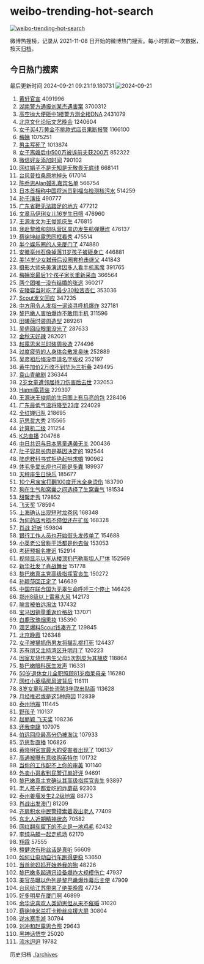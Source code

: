 # weibo-trending-hot-search

[![weibo-trending-hot-search](https://github.com/ameizi/weibo-trending-hot-search/actions/workflows/ci.yml/badge.svg)](https://github.com/ameizi/weibo-trending-hot-search/actions/workflows/ci.yml)

微博热搜榜，记录从 2021-11-08 日开始的微博热门搜索。每小时抓取一次数据，按天[归档](./archives)。

## 今日热门搜索

<!-- BEGIN --> 
最后更新时间 2024-09-21 09:21:19.180731 
![2024-09-21](https://imgs-storage.s3.us-east-005.backblazeb2.com/20240921/2024-09-21.png?versionId=4_z8fbbed132d73df8689c40f13_f1158d97ac38e2201_d20240921_m012119_c005_v0501004_t0000_u01726881679119) 
1. [黄轩官宣](https://s.weibo.com/weibo?q=%E9%BB%84%E8%BD%A9%E5%AE%98%E5%AE%A3&t=31&band_rank=1&Refer=top) 4091996
1. [湖南警方通报刘某杰遇害案](https://s.weibo.com/weibo?q=%23%E6%B9%96%E5%8D%97%E8%AD%A6%E6%96%B9%E9%80%9A%E6%8A%A5%E5%88%98%E6%9F%90%E6%9D%B0%E9%81%87%E5%AE%B3%E6%A1%88%23&t=31&band_rank=2&Refer=top) 3700312
1. [高空抛大便砸中1楼警方测全楼DNA](https://s.weibo.com/weibo?q=%23%E9%AB%98%E7%A9%BA%E6%8A%9B%E5%A4%A7%E4%BE%BF%E7%A0%B8%E4%B8%AD1%E6%A5%BC%E8%AD%A6%E6%96%B9%E6%B5%8B%E5%85%A8%E6%A5%BCDNA%23&t=31&band_rank=1&Refer=top) 2431079
1. [北京文化论坛文艺晚会](https://s.weibo.com/weibo?q=%23%E5%8C%97%E4%BA%AC%E6%96%87%E5%8C%96%E8%AE%BA%E5%9D%9B%E6%96%87%E8%89%BA%E6%99%9A%E4%BC%9A%23&t=31&band_rank=3&Refer=top) 1240604
1. [女子买4万黄金不挑款式店员果断报警](https://s.weibo.com/weibo?q=%23%E5%A5%B3%E5%AD%90%E4%B9%B04%E4%B8%87%E9%BB%84%E9%87%91%E4%B8%8D%E6%8C%91%E6%AC%BE%E5%BC%8F%E5%BA%97%E5%91%98%E6%9E%9C%E6%96%AD%E6%8A%A5%E8%AD%A6%23&t=31&band_rank=2&Refer=top) 1166100
1. [梅姨](https://s.weibo.com/weibo?q=%E6%A2%85%E5%A7%A8&t=31&band_rank=4&Refer=top) 1075251
1. [男主写死了](https://s.weibo.com/weibo?q=%E7%94%B7%E4%B8%BB%E5%86%99%E6%AD%BB%E4%BA%86&t=31&band_rank=5&Refer=top) 1013874
1. [女子离婚后中500万被诉前夫获200万](https://s.weibo.com/weibo?q=%23%E5%A5%B3%E5%AD%90%E7%A6%BB%E5%A9%9A%E5%90%8E%E4%B8%AD500%E4%B8%87%E8%A2%AB%E8%AF%89%E5%89%8D%E5%A4%AB%E8%8E%B7200%E4%B8%87%23&t=31&band_rank=6&Refer=top) 852322
1. [微信好友添加时间](https://s.weibo.com/weibo?q=%23%E5%BE%AE%E4%BF%A1%E5%A5%BD%E5%8F%8B%E6%B7%BB%E5%8A%A0%E6%97%B6%E9%97%B4%23&t=31&band_rank=7&Refer=top) 790102
1. [网红娟子不是无知是无敬畏无底线](https://s.weibo.com/weibo?q=%23%E7%BD%91%E7%BA%A2%E5%A8%9F%E5%AD%90%E4%B8%8D%E6%98%AF%E6%97%A0%E7%9F%A5%E6%98%AF%E6%97%A0%E6%95%AC%E7%95%8F%E6%97%A0%E5%BA%95%E7%BA%BF%23&t=31&band_rank=2&Refer=top) 668141
1. [台风普拉桑原地掉头](https://s.weibo.com/weibo?q=%23%E5%8F%B0%E9%A3%8E%E6%99%AE%E6%8B%89%E6%A1%91%E5%8E%9F%E5%9C%B0%E6%8E%89%E5%A4%B4%23&t=31&band_rank=5&Refer=top) 617014
1. [陈乔恩Alan婚礼嘉宾名单](https://s.weibo.com/weibo?q=%23%E9%99%88%E4%B9%94%E6%81%A9Alan%E5%A9%9A%E7%A4%BC%E5%98%89%E5%AE%BE%E5%90%8D%E5%8D%95%23&t=31&band_rank=8&Refer=top) 566754
1. [日本首相称中国将派员到福岛检测核污水](https://s.weibo.com/weibo?q=%23%E6%97%A5%E6%9C%AC%E9%A6%96%E7%9B%B8%E7%A7%B0%E4%B8%AD%E5%9B%BD%E5%B0%86%E6%B4%BE%E5%91%98%E5%88%B0%E7%A6%8F%E5%B2%9B%E6%A3%80%E6%B5%8B%E6%A0%B8%E6%B1%A1%E6%B0%B4%23&t=31&band_rank=9&Refer=top) 514259
1. [孙千演技](https://s.weibo.com/weibo?q=%E5%AD%99%E5%8D%83%E6%BC%94%E6%8A%80&t=31&band_rank=10&Refer=top) 490777
1. [广东省鞋无法踏足的地方](https://s.weibo.com/weibo?q=%23%E5%B9%BF%E4%B8%9C%E7%9C%81%E9%9E%8B%E6%97%A0%E6%B3%95%E8%B8%8F%E8%B6%B3%E7%9A%84%E5%9C%B0%E6%96%B9%23&t=31&band_rank=6&Refer=top) 477212
1. [文章马伊琍女儿16岁生日照](https://s.weibo.com/weibo?q=%23%E6%96%87%E7%AB%A0%E9%A9%AC%E4%BC%8A%E7%90%8D%E5%A5%B3%E5%84%BF16%E5%B2%81%E7%94%9F%E6%97%A5%E7%85%A7%23&t=31&band_rank=7&Refer=top) 476960
1. [王源发文为王俊凯庆生](https://s.weibo.com/weibo?q=%23%E7%8E%8B%E6%BA%90%E5%8F%91%E6%96%87%E4%B8%BA%E7%8E%8B%E4%BF%8A%E5%87%AF%E5%BA%86%E7%94%9F%23&t=31&band_rank=13&Refer=top) 476815
1. [我赴黎维和部队营区周边发生航弹爆炸](https://s.weibo.com/weibo?q=%23%E6%88%91%E8%B5%B4%E9%BB%8E%E7%BB%B4%E5%92%8C%E9%83%A8%E9%98%9F%E8%90%A5%E5%8C%BA%E5%91%A8%E8%BE%B9%E5%8F%91%E7%94%9F%E8%88%AA%E5%BC%B9%E7%88%86%E7%82%B8%23&t=31&band_rank=27&Refer=top) 476137
1. [蔡徐坤赵露思同框看秀](https://s.weibo.com/weibo?q=%23%E8%94%A1%E5%BE%90%E5%9D%A4%E8%B5%B5%E9%9C%B2%E6%80%9D%E5%90%8C%E6%A1%86%E7%9C%8B%E7%A7%80%23&t=31&band_rank=12&Refer=top) 475514
1. [半个娱乐圈的人来厦门了](https://s.weibo.com/weibo?q=%23%E5%8D%8A%E4%B8%AA%E5%A8%B1%E4%B9%90%E5%9C%88%E7%9A%84%E4%BA%BA%E6%9D%A5%E5%8E%A6%E9%97%A8%E4%BA%86%23&t=31&band_rank=14&Refer=top) 474880
1. [安徽亳州石像掉落11岁孩子被砸身亡](https://s.weibo.com/weibo?q=%23%E5%AE%89%E5%BE%BD%E4%BA%B3%E5%B7%9E%E7%9F%B3%E5%83%8F%E6%8E%89%E8%90%BD11%E5%B2%81%E5%AD%A9%E5%AD%90%E8%A2%AB%E7%A0%B8%E8%BA%AB%E4%BA%A1%23&t=31&band_rank=11&Refer=top) 446881
1. [美14岁少女弑母后设圈套枪击继父](https://s.weibo.com/weibo?q=%23%E7%BE%8E14%E5%B2%81%E5%B0%91%E5%A5%B3%E5%BC%91%E6%AF%8D%E5%90%8E%E8%AE%BE%E5%9C%88%E5%A5%97%E6%9E%AA%E5%87%BB%E7%BB%A7%E7%88%B6%23&t=31&band_rank=12&Refer=top) 441843
1. [摄影大师央美演讲因多人看手机离席](https://s.weibo.com/weibo?q=%23%E6%91%84%E5%BD%B1%E5%A4%A7%E5%B8%88%E5%A4%AE%E7%BE%8E%E6%BC%94%E8%AE%B2%E5%9B%A0%E5%A4%9A%E4%BA%BA%E7%9C%8B%E6%89%8B%E6%9C%BA%E7%A6%BB%E5%B8%AD%23&t=31&band_rank=20&Refer=top) 391765
1. [梅姨案最后1个孩子家长重新采血](https://s.weibo.com/weibo?q=%23%E6%A2%85%E5%A7%A8%E6%A1%88%E6%9C%80%E5%90%8E1%E4%B8%AA%E5%AD%A9%E5%AD%90%E5%AE%B6%E9%95%BF%E9%87%8D%E6%96%B0%E9%87%87%E8%A1%80%23&t=31&band_rank=13&Refer=top) 366564
1. [两个团唯一没有结婚的张远](https://s.weibo.com/weibo?q=%23%E4%B8%A4%E4%B8%AA%E5%9B%A2%E5%94%AF%E4%B8%80%E6%B2%A1%E6%9C%89%E7%BB%93%E5%A9%9A%E7%9A%84%E5%BC%A0%E8%BF%9C%23&t=31&band_rank=16&Refer=top) 360217
1. [安陵容当时吃了最少30粒苦杏仁](https://s.weibo.com/weibo?q=%E5%AE%89%E9%99%B5%E5%AE%B9%E5%BD%93%E6%97%B6%E5%90%83%E4%BA%86%E6%9C%80%E5%B0%9130%E7%B2%92%E8%8B%A6%E6%9D%8F%E4%BB%81&t=31&band_rank=14&Refer=top) 353036
1. [Scout发文回应](https://s.weibo.com/weibo?q=%23Scout%E5%8F%91%E6%96%87%E5%9B%9E%E5%BA%94%23&t=31&band_rank=15&Refer=top) 347235
1. [中方用令人发指一词谈寻呼机爆炸](https://s.weibo.com/weibo?q=%23%E4%B8%AD%E6%96%B9%E7%94%A8%E4%BB%A4%E4%BA%BA%E5%8F%91%E6%8C%87%E4%B8%80%E8%AF%8D%E8%B0%88%E5%AF%BB%E5%91%BC%E6%9C%BA%E7%88%86%E7%82%B8%23&t=31&band_rank=17&Refer=top) 327181
1. [黎巴嫩人害怕爆炸不敢用手机](https://s.weibo.com/weibo?q=%23%E9%BB%8E%E5%B7%B4%E5%AB%A9%E4%BA%BA%E5%AE%B3%E6%80%95%E7%88%86%E7%82%B8%E4%B8%8D%E6%95%A2%E7%94%A8%E6%89%8B%E6%9C%BA%23&t=31&band_rank=16&Refer=top) 311596
1. [田曦薇时装周造型](https://s.weibo.com/weibo?q=%E7%94%B0%E6%9B%A6%E8%96%87%E6%97%B6%E8%A3%85%E5%91%A8%E9%80%A0%E5%9E%8B&t=31&band_rank=17&Refer=top) 289261
1. [吴倩回应眼里没光了](https://s.weibo.com/weibo?q=%23%E5%90%B4%E5%80%A9%E5%9B%9E%E5%BA%94%E7%9C%BC%E9%87%8C%E6%B2%A1%E5%85%89%E4%BA%86%23&t=31&band_rank=18&Refer=top) 287633
1. [金秋天好辣](https://s.weibo.com/weibo?q=%E9%87%91%E7%A7%8B%E5%A4%A9%E5%A5%BD%E8%BE%A3&t=31&band_rank=19&Refer=top) 282021
1. [赵露思米兰时装周妆造](https://s.weibo.com/weibo?q=%23%E8%B5%B5%E9%9C%B2%E6%80%9D%E7%B1%B3%E5%85%B0%E6%97%B6%E8%A3%85%E5%91%A8%E5%A6%86%E9%80%A0%23&t=31&band_rank=19&Refer=top) 274496
1. [过度疲劳的人身体会散发臭味](https://s.weibo.com/weibo?q=%23%E8%BF%87%E5%BA%A6%E7%96%B2%E5%8A%B3%E7%9A%84%E4%BA%BA%E8%BA%AB%E4%BD%93%E4%BC%9A%E6%95%A3%E5%8F%91%E8%87%AD%E5%91%B3%23&t=31&band_rank=21&Refer=top) 252889
1. [吴彦祖后悔没申请名字版权](https://s.weibo.com/weibo?q=%E5%90%B4%E5%BD%A6%E7%A5%96%E5%90%8E%E6%82%94%E6%B2%A1%E7%94%B3%E8%AF%B7%E5%90%8D%E5%AD%97%E7%89%88%E6%9D%83&t=31&band_rank=8&Refer=top) 252197
1. [黄牛加价2万收不到华为三折叠](https://s.weibo.com/weibo?q=%23%E9%BB%84%E7%89%9B%E5%8A%A0%E4%BB%B72%E4%B8%87%E6%94%B6%E4%B8%8D%E5%88%B0%E5%8D%8E%E4%B8%BA%E4%B8%89%E6%8A%98%E5%8F%A0%23&t=31&band_rank=22&Refer=top) 249495
1. [袁山青编剧](https://s.weibo.com/weibo?q=%E8%A2%81%E5%B1%B1%E9%9D%92%E7%BC%96%E5%89%A7&t=31&band_rank=23&Refer=top) 236344
1. [2岁女童遭邻居持刀伤害后去世](https://s.weibo.com/weibo?q=%232%E5%B2%81%E5%A5%B3%E7%AB%A5%E9%81%AD%E9%82%BB%E5%B1%85%E6%8C%81%E5%88%80%E4%BC%A4%E5%AE%B3%E5%90%8E%E5%8E%BB%E4%B8%96%23&t=31&band_rank=20&Refer=top) 232053
1. [Hanni露背装](https://s.weibo.com/weibo?q=%23Hanni%E9%9C%B2%E8%83%8C%E8%A3%85%23&t=31&band_rank=21&Refer=top) 229397
1. [王源送王俊凯的生日图上有马亮的包](https://s.weibo.com/weibo?q=%23%E7%8E%8B%E6%BA%90%E9%80%81%E7%8E%8B%E4%BF%8A%E5%87%AF%E7%9A%84%E7%94%9F%E6%97%A5%E5%9B%BE%E4%B8%8A%E6%9C%89%E9%A9%AC%E4%BA%AE%E7%9A%84%E5%8C%85%23&t=31&band_rank=24&Refer=top) 228406
1. [广东最低气温将降至23度](https://s.weibo.com/weibo?q=%23%E5%B9%BF%E4%B8%9C%E6%9C%80%E4%BD%8E%E6%B0%94%E6%B8%A9%E5%B0%86%E9%99%8D%E8%87%B323%E5%BA%A6%23&t=31&band_rank=26&Refer=top) 224029
1. [全红婵归队](https://s.weibo.com/weibo?q=%23%E5%85%A8%E7%BA%A2%E5%A9%B5%E5%BD%92%E9%98%9F%23&t=31&band_rank=22&Refer=top) 218695
1. [范思哲大秀](https://s.weibo.com/weibo?q=%E8%8C%83%E6%80%9D%E5%93%B2%E5%A4%A7%E7%A7%80&t=31&band_rank=36&Refer=top) 215565
1. [计算机二级](https://s.weibo.com/weibo?q=%E8%AE%A1%E7%AE%97%E6%9C%BA%E4%BA%8C%E7%BA%A7&t=31&band_rank=25&Refer=top) 211254
1. [K总直播](https://s.weibo.com/weibo?q=K%E6%80%BB%E7%9B%B4%E6%92%AD&t=31&band_rank=27&Refer=top) 204768
1. [中日共识与日本男童遇袭无关](https://s.weibo.com/weibo?q=%23%E4%B8%AD%E6%97%A5%E5%85%B1%E8%AF%86%E4%B8%8E%E6%97%A5%E6%9C%AC%E7%94%B7%E7%AB%A5%E9%81%87%E8%A2%AD%E6%97%A0%E5%85%B3%23&t=31&band_rank=23&Refer=top) 200436
1. [肚子容易长肉是基因决定的](https://s.weibo.com/weibo?q=%23%E8%82%9A%E5%AD%90%E5%AE%B9%E6%98%93%E9%95%BF%E8%82%89%E6%98%AF%E5%9F%BA%E5%9B%A0%E5%86%B3%E5%AE%9A%E7%9A%84%23&t=31&band_rank=29&Refer=top) 192544
1. [陆虎教科书式拒绝起哄求婚](https://s.weibo.com/weibo?q=%E9%99%86%E8%99%8E%E6%95%99%E7%A7%91%E4%B9%A6%E5%BC%8F%E6%8B%92%E7%BB%9D%E8%B5%B7%E5%93%84%E6%B1%82%E5%A9%9A&t=31&band_rank=30&Refer=top) 190962
1. [体毛多爱长痘也可能是多囊](https://s.weibo.com/weibo?q=%23%E4%BD%93%E6%AF%9B%E5%A4%9A%E7%88%B1%E9%95%BF%E7%97%98%E4%B9%9F%E5%8F%AF%E8%83%BD%E6%98%AF%E5%A4%9A%E5%9B%8A%23&t=31&band_rank=31&Refer=top) 189937
1. [天秤座生日快乐](https://s.weibo.com/weibo?q=%23%E5%A4%A9%E7%A7%A4%E5%BA%A7%E7%94%9F%E6%97%A5%E5%BF%AB%E4%B9%90%23&t=31&band_rank=24&Refer=top) 185677
1. [10个月宝宝打翻100度开水全身烫伤](https://s.weibo.com/weibo?q=%2310%E4%B8%AA%E6%9C%88%E5%AE%9D%E5%AE%9D%E6%89%93%E7%BF%BB100%E5%BA%A6%E5%BC%80%E6%B0%B4%E5%85%A8%E8%BA%AB%E7%83%AB%E4%BC%A4%23&t=31&band_rank=32&Refer=top) 183790
1. [狗在生气和窝囊之间选择了生窝囊气](https://s.weibo.com/weibo?q=%E7%8B%97%E5%9C%A8%E7%94%9F%E6%B0%94%E5%92%8C%E7%AA%9D%E5%9B%8A%E4%B9%8B%E9%97%B4%E9%80%89%E6%8B%A9%E4%BA%86%E7%94%9F%E7%AA%9D%E5%9B%8A%E6%B0%94&t=31&band_rank=33&Refer=top) 181534
1. [甜馨走秀](https://s.weibo.com/weibo?q=%E7%94%9C%E9%A6%A8%E8%B5%B0%E7%A7%80&t=31&band_rank=25&Refer=top) 179852
1. [飞天奖](https://s.weibo.com/weibo?q=%E9%A3%9E%E5%A4%A9%E5%A5%96&t=31&band_rank=34&Refer=top) 178594
1. [上海确认出现短时龙卷风](https://s.weibo.com/weibo?q=%23%E4%B8%8A%E6%B5%B7%E7%A1%AE%E8%AE%A4%E5%87%BA%E7%8E%B0%E7%9F%AD%E6%97%B6%E9%BE%99%E5%8D%B7%E9%A3%8E%23&t=31&band_rank=28&Refer=top) 168348
1. [为何药店亏损不停但还在扩张](https://s.weibo.com/weibo?q=%23%E4%B8%BA%E4%BD%95%E8%8D%AF%E5%BA%97%E4%BA%8F%E6%8D%9F%E4%B8%8D%E5%81%9C%E4%BD%86%E8%BF%98%E5%9C%A8%E6%89%A9%E5%BC%A0%23&t=31&band_rank=29&Refer=top) 168328
1. [肖战 好听](https://s.weibo.com/weibo?q=%E8%82%96%E6%88%98%20%E5%A5%BD%E5%90%AC&t=31&band_rank=30&Refer=top) 159804
1. [银行工作人员也开始街头发传单了](https://s.weibo.com/weibo?q=%23%E9%93%B6%E8%A1%8C%E5%B7%A5%E4%BD%9C%E4%BA%BA%E5%91%98%E4%B9%9F%E5%BC%80%E5%A7%8B%E8%A1%97%E5%A4%B4%E5%8F%91%E4%BC%A0%E5%8D%95%E4%BA%86%23&t=31&band_rank=31&Refer=top) 154688
1. [小英老公曾称干活都是他去做](https://s.weibo.com/weibo?q=%23%E5%B0%8F%E8%8B%B1%E8%80%81%E5%85%AC%E6%9B%BE%E7%A7%B0%E5%B9%B2%E6%B4%BB%E9%83%BD%E6%98%AF%E4%BB%96%E5%8E%BB%E5%81%9A%23&t=31&band_rank=32&Refer=top) 153053
1. [考研预报名推迟](https://s.weibo.com/weibo?q=%E8%80%83%E7%A0%94%E9%A2%84%E6%8A%A5%E5%90%8D%E6%8E%A8%E8%BF%9F&t=31&band_rank=33&Refer=top) 152914
1. [视频显示以军从楼顶扔巴勒斯坦人尸体](https://s.weibo.com/weibo?q=%23%E8%A7%86%E9%A2%91%E6%98%BE%E7%A4%BA%E4%BB%A5%E5%86%9B%E4%BB%8E%E6%A5%BC%E9%A1%B6%E6%89%94%E5%B7%B4%E5%8B%92%E6%96%AF%E5%9D%A6%E4%BA%BA%E5%B0%B8%E4%BD%93%23&t=31&band_rank=50&Refer=top) 152569
1. [新华社发了肖战舞台](https://s.weibo.com/weibo?q=%23%E6%96%B0%E5%8D%8E%E7%A4%BE%E5%8F%91%E4%BA%86%E8%82%96%E6%88%98%E8%88%9E%E5%8F%B0%23&t=31&band_rank=34&Refer=top) 151778
1. [黎巴嫩真主党高级指挥官丧生](https://s.weibo.com/weibo?q=%23%E9%BB%8E%E5%B7%B4%E5%AB%A9%E7%9C%9F%E4%B8%BB%E5%85%9A%E9%AB%98%E7%BA%A7%E6%8C%87%E6%8C%A5%E5%AE%98%E4%B8%A7%E7%94%9F%23&t=31&band_rank=37&Refer=top) 150272
1. [孙颖莎回正定了](https://s.weibo.com/weibo?q=%E5%AD%99%E9%A2%96%E8%8E%8E%E5%9B%9E%E6%AD%A3%E5%AE%9A%E4%BA%86&t=31&band_rank=38&Refer=top) 146639
1. [中国在联合国为无辜生命呼吁三个停止](https://s.weibo.com/weibo?q=%23%E4%B8%AD%E5%9B%BD%E5%9C%A8%E8%81%94%E5%90%88%E5%9B%BD%E4%B8%BA%E6%97%A0%E8%BE%9C%E7%94%9F%E5%91%BD%E5%91%BC%E5%90%81%E4%B8%89%E4%B8%AA%E5%81%9C%E6%AD%A2%23&t=31&band_rank=39&Refer=top) 146426
1. [郑州8级以上雷暴大风](https://s.weibo.com/weibo?q=%23%E9%83%91%E5%B7%9E8%E7%BA%A7%E4%BB%A5%E4%B8%8A%E9%9B%B7%E6%9A%B4%E5%A4%A7%E9%A3%8E%23&t=31&band_rank=35&Refer=top) 142173
1. [喻言被伯远淘汰](https://s.weibo.com/weibo?q=%23%E5%96%BB%E8%A8%80%E8%A2%AB%E4%BC%AF%E8%BF%9C%E6%B7%98%E6%B1%B0%23&t=31&band_rank=37&Refer=top) 137432
1. [宝马因销量重返价格战](https://s.weibo.com/weibo?q=%23%E5%AE%9D%E9%A9%AC%E5%9B%A0%E9%94%80%E9%87%8F%E9%87%8D%E8%BF%94%E4%BB%B7%E6%A0%BC%E6%88%98%23&t=31&band_rank=38&Refer=top) 137071
1. [白鹿玫瑰烟熏妆](https://s.weibo.com/weibo?q=%23%E7%99%BD%E9%B9%BF%E7%8E%AB%E7%91%B0%E7%83%9F%E7%86%8F%E5%A6%86%23&t=31&band_rank=39&Refer=top) 135390
1. [涵艺爆料Scout钱凑齐了](https://s.weibo.com/weibo?q=%23%E6%B6%B5%E8%89%BA%E7%88%86%E6%96%99Scout%E9%92%B1%E5%87%91%E9%BD%90%E4%BA%86%23&t=31&band_rank=40&Refer=top) 129845
1. [北京晚霞](https://s.weibo.com/weibo?q=%E5%8C%97%E4%BA%AC%E6%99%9A%E9%9C%9E&t=31&band_rank=41&Refer=top) 126348
1. [女子被猫抓伤男友将猫乱棍打死](https://s.weibo.com/weibo?q=%23%E5%A5%B3%E5%AD%90%E8%A2%AB%E7%8C%AB%E6%8A%93%E4%BC%A4%E7%94%B7%E5%8F%8B%E5%B0%86%E7%8C%AB%E4%B9%B1%E6%A3%8D%E6%89%93%E6%AD%BB%23&t=31&band_rank=50&Refer=top) 124437
1. [苏有朋又主持湾区升明月了](https://s.weibo.com/weibo?q=%23%E8%8B%8F%E6%9C%89%E6%9C%8B%E5%8F%88%E4%B8%BB%E6%8C%81%E6%B9%BE%E5%8C%BA%E5%8D%87%E6%98%8E%E6%9C%88%E4%BA%86%23&t=31&band_rank=42&Refer=top) 120223
1. [因室友烧伤男生父母5次割皮为其植皮](https://s.weibo.com/weibo?q=%23%E5%9B%A0%E5%AE%A4%E5%8F%8B%E7%83%A7%E4%BC%A4%E7%94%B7%E7%94%9F%E7%88%B6%E6%AF%8D5%E6%AC%A1%E5%89%B2%E7%9A%AE%E4%B8%BA%E5%85%B6%E6%A4%8D%E7%9A%AE%23&t=31&band_rank=43&Refer=top) 118864
1. [黎巴嫩眼科医生发声](https://s.weibo.com/weibo?q=%23%E9%BB%8E%E5%B7%B4%E5%AB%A9%E7%9C%BC%E7%A7%91%E5%8C%BB%E7%94%9F%E5%8F%91%E5%A3%B0%23&t=31&band_rank=7&Refer=top) 116331
1. [50岁退休女儿全职照顾81岁痴呆母亲](https://s.weibo.com/weibo?q=%2350%E5%B2%81%E9%80%80%E4%BC%91%E5%A5%B3%E5%84%BF%E5%85%A8%E8%81%8C%E7%85%A7%E9%A1%BE81%E5%B2%81%E7%97%B4%E5%91%86%E6%AF%8D%E4%BA%B2%23&t=31&band_rank=44&Refer=top) 116280
1. [网红小英塌房风波背后](https://s.weibo.com/weibo?q=%23%E7%BD%91%E7%BA%A2%E5%B0%8F%E8%8B%B1%E5%A1%8C%E6%88%BF%E9%A3%8E%E6%B3%A2%E8%83%8C%E5%90%8E%23&t=31&band_rank=32&Refer=top) 116111
1. [8岁女童私密处流脓3年取出贴画](https://s.weibo.com/weibo?q=%238%E5%B2%81%E5%A5%B3%E7%AB%A5%E7%A7%81%E5%AF%86%E5%A4%84%E6%B5%81%E8%84%933%E5%B9%B4%E5%8F%96%E5%87%BA%E8%B4%B4%E7%94%BB%23&t=31&band_rank=22&Refer=top) 113628
1. [月经推迟或是这5种原因](https://s.weibo.com/weibo?q=%23%E6%9C%88%E7%BB%8F%E6%8E%A8%E8%BF%9F%E6%88%96%E6%98%AF%E8%BF%995%E7%A7%8D%E5%8E%9F%E5%9B%A0%23&t=31&band_rank=23&Refer=top) 112839
1. [泰州地震](https://s.weibo.com/weibo?q=%E6%B3%B0%E5%B7%9E%E5%9C%B0%E9%9C%87&t=31&band_rank=45&Refer=top) 111445
1. [野孩子](https://s.weibo.com/weibo?q=%E9%87%8E%E5%AD%A9%E5%AD%90&t=31&band_rank=46&Refer=top) 110137
1. [赵丽颖 飞天奖](https://s.weibo.com/weibo?q=%E8%B5%B5%E4%B8%BD%E9%A2%96%20%E9%A3%9E%E5%A4%A9%E5%A5%96&t=31&band_rank=47&Refer=top) 108236
1. [还我李肆](https://s.weibo.com/weibo?q=%23%E8%BF%98%E6%88%91%E6%9D%8E%E8%82%86%23&t=31&band_rank=48&Refer=top) 107975
1. [伯远回应最高分仍被淘汰](https://s.weibo.com/weibo?q=%23%E4%BC%AF%E8%BF%9C%E5%9B%9E%E5%BA%94%E6%9C%80%E9%AB%98%E5%88%86%E4%BB%8D%E8%A2%AB%E6%B7%98%E6%B1%B0%23&t=31&band_rank=45&Refer=top) 107933
1. [范思哲直播](https://s.weibo.com/weibo?q=%E8%8C%83%E6%80%9D%E5%93%B2%E7%9B%B4%E6%92%AD&t=31&band_rank=46&Refer=top) 106826
1. [黄晓明官宣最大的受害者出现了](https://s.weibo.com/weibo?q=%E9%BB%84%E6%99%93%E6%98%8E%E5%AE%98%E5%AE%A3%E6%9C%80%E5%A4%A7%E7%9A%84%E5%8F%97%E5%AE%B3%E8%80%85%E5%87%BA%E7%8E%B0%E4%BA%86&t=31&band_rank=49&Refer=top) 106137
1. [高通被曝有意收购英特尔](https://s.weibo.com/weibo?q=%23%E9%AB%98%E9%80%9A%E8%A2%AB%E6%9B%9D%E6%9C%89%E6%84%8F%E6%94%B6%E8%B4%AD%E8%8B%B1%E7%89%B9%E5%B0%94%23&t=31&band_rank=47&Refer=top) 101732
1. [当你的工作配不上你的审美](https://s.weibo.com/weibo?q=%E5%BD%93%E4%BD%A0%E7%9A%84%E5%B7%A5%E4%BD%9C%E9%85%8D%E4%B8%8D%E4%B8%8A%E4%BD%A0%E7%9A%84%E5%AE%A1%E7%BE%8E&t=31&band_rank=48&Refer=top) 101140
1. [外卖小哥收到民警订单好评](https://s.weibo.com/weibo?q=%23%E5%A4%96%E5%8D%96%E5%B0%8F%E5%93%A5%E6%94%B6%E5%88%B0%E6%B0%91%E8%AD%A6%E8%AE%A2%E5%8D%95%E5%A5%BD%E8%AF%84%23&t=31&band_rank=28&Refer=top) 94691
1. [黎巴嫩真主党确认其高级指挥官丧生](https://s.weibo.com/weibo?q=%23%E9%BB%8E%E5%B7%B4%E5%AB%A9%E7%9C%9F%E4%B8%BB%E5%85%9A%E7%A1%AE%E8%AE%A4%E5%85%B6%E9%AB%98%E7%BA%A7%E6%8C%87%E6%8C%A5%E5%AE%98%E4%B8%A7%E7%94%9F%23&t=31&band_rank=49&Refer=top) 93897
1. [老人孩子都爱吃的炸蘑菇](https://s.weibo.com/weibo?q=%E8%80%81%E4%BA%BA%E5%AD%A9%E5%AD%90%E9%83%BD%E7%88%B1%E5%90%83%E7%9A%84%E7%82%B8%E8%98%91%E8%8F%87&t=31&band_rank=50&Refer=top) 92303
1. [泰州姜堰发生2.2级地震](https://s.weibo.com/weibo?q=%23%E6%B3%B0%E5%B7%9E%E5%A7%9C%E5%A0%B0%E5%8F%91%E7%94%9F2.2%E7%BA%A7%E5%9C%B0%E9%9C%87%23&t=31&band_rank=46&Refer=top) 88773
1. [肖战出发澳门](https://s.weibo.com/weibo?q=%23%E8%82%96%E6%88%98%E5%87%BA%E5%8F%91%E6%BE%B3%E9%97%A8%23&t=31&band_rank=42&Refer=top) 81209
1. [齐肩积水中民警摸索着救出老人](https://s.weibo.com/weibo?q=%23%E9%BD%90%E8%82%A9%E7%A7%AF%E6%B0%B4%E4%B8%AD%E6%B0%91%E8%AD%A6%E6%91%B8%E7%B4%A2%E7%9D%80%E6%95%91%E5%87%BA%E8%80%81%E4%BA%BA%23&t=31&band_rank=10&Refer=top) 77409
1. [东北人近期精神状态](https://s.weibo.com/weibo?q=%23%E4%B8%9C%E5%8C%97%E4%BA%BA%E8%BF%91%E6%9C%9F%E7%B2%BE%E7%A5%9E%E7%8A%B6%E6%80%81%23&t=31&band_rank=29&Refer=top) 70582
1. [网红翻车留下的不止是一地鸡毛](https://s.weibo.com/weibo?q=%23%E7%BD%91%E7%BA%A2%E7%BF%BB%E8%BD%A6%E7%95%99%E4%B8%8B%E7%9A%84%E4%B8%8D%E6%AD%A2%E6%98%AF%E4%B8%80%E5%9C%B0%E9%B8%A1%E6%AF%9B%23&t=31&band_rank=46&Refer=top) 62432
1. [李纯马頔一起走机场](https://s.weibo.com/weibo?q=%23%E6%9D%8E%E7%BA%AF%E9%A9%AC%E9%A0%94%E4%B8%80%E8%B5%B7%E8%B5%B0%E6%9C%BA%E5%9C%BA%23&t=31&band_rank=41&Refer=top) 62170
1. [翔霖](https://s.weibo.com/weibo?q=%E7%BF%94%E9%9C%96&t=31&band_rank=49&Refer=top) 57555
1. [檀健次有粉丝话是真听](https://s.weibo.com/weibo?q=%E6%AA%80%E5%81%A5%E6%AC%A1%E6%9C%89%E7%B2%89%E4%B8%9D%E8%AF%9D%E6%98%AF%E7%9C%9F%E5%90%AC&t=31&band_rank=50&Refer=top) 56609
1. [如何让电动自行车跑得更稳](https://s.weibo.com/weibo?q=%23%E5%A6%82%E4%BD%95%E8%AE%A9%E7%94%B5%E5%8A%A8%E8%87%AA%E8%A1%8C%E8%BD%A6%E8%B7%91%E5%BE%97%E6%9B%B4%E7%A8%B3%23&t=31&band_rank=10&Refer=top) 53650
1. [当爸爸妈妈开始养我的狗](https://s.weibo.com/weibo?q=%E5%BD%93%E7%88%B8%E7%88%B8%E5%A6%88%E5%A6%88%E5%BC%80%E5%A7%8B%E5%85%BB%E6%88%91%E7%9A%84%E7%8B%97&t=31&band_rank=22&Refer=top) 48226
1. [黎巴嫩多起通讯设备爆炸大规模伤亡](https://s.weibo.com/weibo?q=%23%E9%BB%8E%E5%B7%B4%E5%AB%A9%E5%A4%9A%E8%B5%B7%E9%80%9A%E8%AE%AF%E8%AE%BE%E5%A4%87%E7%88%86%E7%82%B8%E5%A4%A7%E8%A7%84%E6%A8%A1%E4%BC%A4%E4%BA%A1%23&t=31&band_rank=49&Refer=top) 47937
1. [美官员曝以色列是黎巴嫩爆炸幕后主使](https://s.weibo.com/weibo?q=%23%E7%BE%8E%E5%AE%98%E5%91%98%E6%9B%9D%E4%BB%A5%E8%89%B2%E5%88%97%E6%98%AF%E9%BB%8E%E5%B7%B4%E5%AB%A9%E7%88%86%E7%82%B8%E5%B9%95%E5%90%8E%E4%B8%BB%E4%BD%BF%23&t=31&band_rank=50&Refer=top) 47909
1. [台风给江苏带来了绝美晚霞](https://s.weibo.com/weibo?q=%23%E5%8F%B0%E9%A3%8E%E7%BB%99%E6%B1%9F%E8%8B%8F%E5%B8%A6%E6%9D%A5%E4%BA%86%E7%BB%9D%E7%BE%8E%E6%99%9A%E9%9C%9E%23&t=31&band_rank=10&Refer=top) 47734
1. [好多明星在厦门啊](https://s.weibo.com/weibo?q=%23%E5%A5%BD%E5%A4%9A%E6%98%8E%E6%98%9F%E5%9C%A8%E5%8E%A6%E9%97%A8%E5%95%8A%23&t=31&band_rank=27&Refer=top) 46899
1. [余华说喜欢人类幼崽但从来不催婚](https://s.weibo.com/weibo?q=%23%E4%BD%99%E5%8D%8E%E8%AF%B4%E5%96%9C%E6%AC%A2%E4%BA%BA%E7%B1%BB%E5%B9%BC%E5%B4%BD%E4%BD%86%E4%BB%8E%E6%9D%A5%E4%B8%8D%E5%82%AC%E5%A9%9A%23&t=31&band_rank=35&Refer=top) 31020
1. [蔡徐坤米兰打卡粉丝应援大屏](https://s.weibo.com/weibo?q=%23%E8%94%A1%E5%BE%90%E5%9D%A4%E7%B1%B3%E5%85%B0%E6%89%93%E5%8D%A1%E7%B2%89%E4%B8%9D%E5%BA%94%E6%8F%B4%E5%A4%A7%E5%B1%8F%23&t=31&band_rank=49&Refer=top) 30804
1. [逆水寒手游](https://s.weibo.com/weibo?q=%23%E9%80%86%E6%B0%B4%E5%AF%92%E6%89%8B%E6%B8%B8%23&t=31&band_rank=50&Refer=top) 30794
1. [刘冲和赵露思合照](https://s.weibo.com/weibo?q=%23%E5%88%98%E5%86%B2%E5%92%8C%E8%B5%B5%E9%9C%B2%E6%80%9D%E5%90%88%E7%85%A7%23&t=31&band_rank=31&Refer=top) 29643
1. [黑神话悟空](https://s.weibo.com/weibo?q=%E9%BB%91%E7%A5%9E%E8%AF%9D%E6%82%9F%E7%A9%BA&t=31&band_rank=41&Refer=top) 25020
1. [流水迢迢](https://s.weibo.com/weibo?q=%E6%B5%81%E6%B0%B4%E8%BF%A2%E8%BF%A2&t=31&band_rank=46&Refer=top) 19782
<!-- END -->

历史归档 [./archives](./archives)

